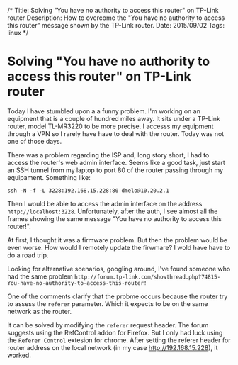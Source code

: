 /*
Title: Solving "You have no authority to access this router" on TP-Link router
Description: How to overcome the "You have no authority to access this router"
message shown by the TP-Link router.
Date: 2015/09/02
Tags: linux
*/

# Solving "You have no authority to access this router" on TP-Link router


Today I have stumbled upon a a funny problem. I'm working on an equipment that
is a couple of hundred miles away. It sits under a TP-Link router, model
TL-MR3220 to be more precise. I accesss my equipment through a VPN so I rarely
have have to deal with the router. Today was not one of those days.

There was a problem regarding the ISP and, long story short, I had to access
the router's web admin interface. Seems like a good task, just start an SSH
tunnel from my laptop to port 80 of the router passing through my equipament.
Something like:

    ssh -N -f -L 3228:192.168.15.228:80 dmelo@10.20.2.1

Then I would be able to access the admin interface on the address
`http://localhost:3228`. Unfortunately, after the auth, I see almost all the
frames showing the same message "You have no authority to access this router!".

At first, I thought it was a firmware problem. But then the problem would be
even worse. How would I remotely update the firwmare? I wold have have to do
a road trip.

Looking for alternative scenarios, googling around, I've found someone who had
the same problem `http://forum.tp-link.com/showthread.php?74815-You-have-no-authority-to-access-this-router!`

One of the comments clarify that the probme occurs because the router try to
assess the `referer` parameter. Which it expects to be on the same network as
the router.

It can be solved by modifying the `referer` request header. The forum suggests
using the RefControl addon for Firefox. But I only had luck using the `Referer
Control` extesion for chrome. After setting the referer header for router
address on the local network (in my case http://192.168.15.228), it worked.
